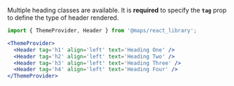 Multiple heading classes are available. It is **required** to specify the **`tag`** prop to define the type of header rendered.

```jsx
import { ThemeProvider, Header } from '@maps/react_library';

<ThemeProvider>
  <Header tag='h1' align='left' text='Heading One' />
  <Header tag='h2' align='left' text='Heading Two' />
  <Header tag='h3' align='left' text='Heading Three' />
  <Header tag='h4' align='left' text='Heading Four' />
</ThemeProvider>
```
